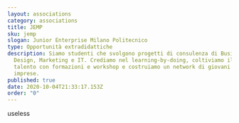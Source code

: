 ```yaml
---
layout: associations
category: associations
title: JEMP
sku: jemp
slogan: Junior Enterprise Milano Politecnico
type: Opportunità extradidattiche
description: Siamo studenti che svolgono progetti di consulenza di Business,
  Design, Marketing e IT. Crediamo nel learning-by-doing, coltiviamo il nostro
  talento con formazioni e workshop e costruiamo un network di giovani talenti e
  imprese.
published: true
date: 2020-10-04T21:33:17.153Z
order: "0"
---
```

useless